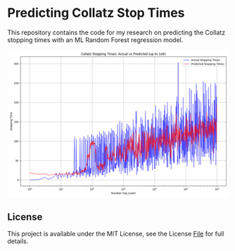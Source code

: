 # Predicting Collatz Stop Times

This repository contains the code for my research on predicting the Collatz stopping times with an ML Random Forest regression model.

![Stopping Times Prediction vs. Ground Truth](stopping_times_comparison_large.png)

## License

This project is available under the MIT License, see the License [File](./LICENSE) for full details.
